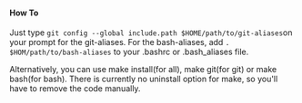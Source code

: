 #### How To

Just type `git config --global include.path $HOME/path/to/git-aliases`on your prompt for the git-aliases. For the bash-aliases, add `. $HOM/path/to/bash-aliases` to your .bashrc or .bash_aliases file.

Alternatively, you can use make install(for all), make git(for git) or make bash(for bash). There is currently no uninstall option for make, so you'll have to remove the code manually.
